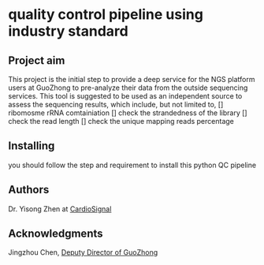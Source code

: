 # quality control pipeline using industry standard

## Project aim

This project is the initial step to provide a deep service 
for the NGS platform users at GuoZhong to pre-analyze their data from
the outside sequencing services. This tool is suggested to be used
as an independent source to assess the sequencing results, which include, 
but not limited to,
[] ribomosme rRNA comtainiation
[] check the strandedness of the library
[] check the read length
[] check the unique mapping reads percentage


## Installing
you should follow the step and requirement to install this
python QC pipeline
## Authors
Dr. Yisong Zhen at [CardioSignal](http://www.cardiosignal.org/)
## Acknowledgments
Jingzhou Chen, [Deputy Director of GuoZhong](http://www.sklcvd.org/WebShowPage/PsnlIntroDetail.aspx?indexID=6&smallID=30&id=71)